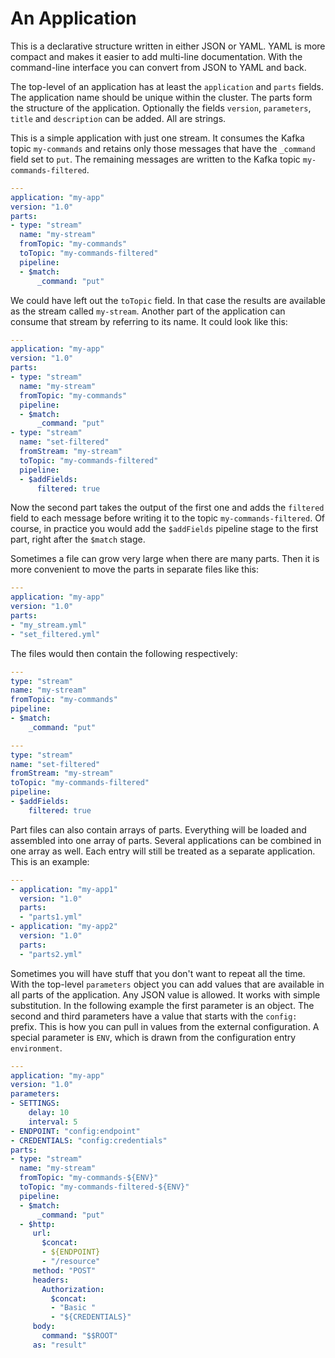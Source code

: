 # An Application

This is a declarative structure written in either JSON or YAML. YAML is more compact and makes it easier to add multi-line documentation. With the command-line interface you can convert from JSON to YAML and back.

The top-level of an application has at least the `application` and `parts` fields. The application name should be unique within the cluster. The parts form the structure of the application. Optionally the fields `version`, `parameters`, `title` and `description` can be added. All are strings.

This is a simple application with just one stream. It consumes the Kafka topic `my-commands` and retains only those messages that have the `_command` field set to `put`. The remaining messages are written to the Kafka topic `my-commands-filtered`.

```yaml
---
application: "my-app"
version: "1.0"
parts:
- type: "stream"
  name: "my-stream"
  fromTopic: "my-commands"
  toTopic: "my-commands-filtered"
  pipeline:
  - $match:
      _command: "put"
```        

We could have left out the `toTopic` field. In that case the results are available as the stream called `my-stream`. Another part of the application can consume that stream by referring to its name. It could look like this:

```yaml
---
application: "my-app"
version: "1.0"
parts:
- type: "stream"
  name: "my-stream"
  fromTopic: "my-commands"
  pipeline:
  - $match:
      _command: "put"
- type: "stream"
  name: "set-filtered"
  fromStream: "my-stream"
  toTopic: "my-commands-filtered"    
  pipeline:
  - $addFields:
      filtered: true    
```        

Now the second part takes the output of the first one and adds the `filtered` field to each message before writing it to the topic `my-commands-filtered`. Of course, in practice you would add the `$addFields` pipeline stage to the first part, right after the `$match` stage.

Sometimes a file can grow very large when there are many parts. Then it is more convenient to move the parts in separate files like this:

```yaml
---
application: "my-app"
version: "1.0"
parts:
- "my_stream.yml"
- "set_filtered.yml"
```

The files would then contain the following respectively:

```yaml
---
type: "stream"
name: "my-stream"
fromTopic: "my-commands"
pipeline:
- $match:
    _command: "put"

---
type: "stream"
name: "set-filtered"
fromStream: "my-stream"
toTopic: "my-commands-filtered"    
pipeline:
- $addFields:
    filtered: true    
```        

Part files can also contain arrays of parts. Everything will be loaded and assembled into one array of parts. Several applications can be combined in one array as well. Each entry will still be treated as a separate application. This is an example:

```yaml
---
- application: "my-app1"
  version: "1.0"
  parts:
  - "parts1.yml"
- application: "my-app2"
  version: "1.0"
  parts:
  - "parts2.yml"  
```

Sometimes you will have stuff that you don't want to repeat all the time. With the top-level `parameters` object you can add values that are available in all parts of the application. Any JSON value is allowed. It works with simple substitution. In the following example the first parameter is an object. The second and third parameters have a value that starts with the `config:` prefix. This is how you can pull in values from the external configuration. A special parameter is `ENV`, which is drawn from the configuration entry `environment`.

```yaml
---
application: "my-app"
version: "1.0"
parameters:
- SETTINGS:
    delay: 10
    interval: 5
- ENDPOINT: "config:endpoint"   
- CREDENTIALS: "config:credentials"
parts:
- type: "stream"
  name: "my-stream"
  fromTopic: "my-commands-${ENV}"
  toTopic: "my-commands-filtered-${ENV}"
  pipeline:
  - $match:
      _command: "put"
  - $http:
     url:
       $concat:
       - ${ENDPOINT}
       - "/resource"   
     method: "POST"
     headers:
       Authorization:
         $concat:
         - "Basic "
         - "${CREDENTIALS}"
     body:
       command: "$$ROOT"      
     as: "result"       
```

